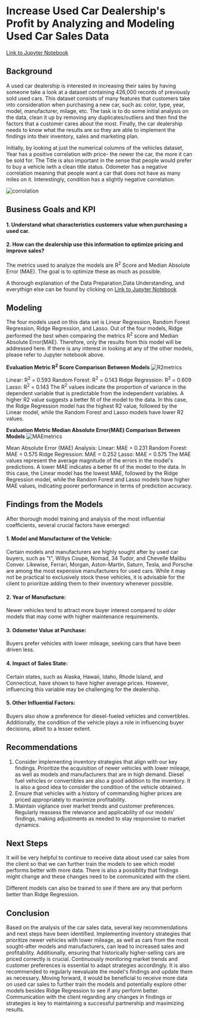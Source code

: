 # Increase Used Car Dealership's Profit by Analyzing and Modeling Used Car Sales Data 

[Link to Jupyter Notebook](https://github.com/anjana250/price_of_car/blob/main/practical_application_II_starter/Price_of_Car_final.ipynb)
## Background
A used car dealership is interested in increasing their sales by having someone take a look at a dataset containing 426,000 records of previously sold used cars. This dataset consists of many features that customers take into consideration when purchasing a new car, such as: color, type, year, model, manufacturer, milage, etc. The task is to do some initial analysis on the data, clean it up by removing any duplicates/outliers and then find the factors that a customer cares about the most. Finally, the car dealership needs to know what the results are so they are able to implement the findings into their inventory, sales and marketing plan.

Initially, by looking at just the numerical columns of the vehicles dataset, Year has a positive correlation with price- the newer the car, the more it can be sold for. The Title is also important in the sense that people would prefer to buy a vehicle iwth a clean title status. Odometer has a negative correlation meaning that people want a car that does not have as many miles on it. Interestingly, condition has a slightly negative correlation.

![corrolation](https://github.com/anjana250/price_of_car/assets/15185723/ba54d933-7920-4089-87e5-966e4cd24aae)

## Business Goals and KPI
#### 1. Understand what characteristics customers value when purchasing a used car.
#### 2. How can the dealership use this information to optimize pricing and improve sales?

The metrics used to analyze the models are R<sup>2</sup> Score and Median Absolute Error (MAE). The goal is to optimize these as much as possible.

A thorough explanation of the Data Preparation,Data Understanding, and everythign else can be found by clicking on [Link to Jupyter Notebook](https://github.com/anjana250/price_of_car/blob/main/practical_application_II_starter/Price_of_Car_final.ipynb)

## Modeling
The four models used on this data set is Linear Regression, Random Forest Regression, Ridge Regression, and Lasso. Out of the four models, Ridge performed the best when comparing the metrics R<sup>2</sup> score and Median Absolute Error(MAE). Therefore, only the results from this model will be addressed here. If there is any interest in looking at any of the other models, please refer to Jupyter notebook above.


**Evaluation Metric R<sup>2</sup> Score Comparison Between Models**
![R2metrics](https://github.com/anjana250/price_of_car/assets/15185723/32139aec-76bd-4922-a53c-1e42a3f3f006)


Linear: R<sup>2</sup> = 0.593
Random Forest: R<sup>2</sup> = 0.143
Ridge Regression: R<sup>2</sup> = 0.609
Lasso: R<sup>2</sup> = 0.143
The R<sup>2</sup> values indicate the proportion of variance in the dependent variable that is predictable from the independent variables. A higher R2 value suggests a better fit of the model to the data. In this case, the Ridge Regression model has the highest R2 value, followed by the Linear model, while the Random Forest and Lasso models have lower R2 values.

**Evaluation Metric Median Absolute Error(MAE) Comparison Between Models**
![MAEmetrics](https://github.com/anjana250/price_of_car/assets/15185723/b58eb7fc-b548-4aa5-8932-abfbbc177a7c)

Mean Absolute Error (MAE) Analysis:
Linear: MAE = 0.231 Random Forest: MAE = 0.575 Ridge Regression: MAE = 0.252 Lasso: MAE = 0.575 The MAE values represent the average magnitude of the errors in the model's predictions. A lower MAE indicates a better fit of the model to the data. In this case, the Linear model has the lowest MAE, followed by the Ridge Regression model, while the Random Forest and Lasso models have higher MAE values, indicating poorer performance in terms of prediction accuracy.

## Findings from the Models
After thorough model training and analysis of the most influential coefficients, several crucial factors have emerged:

#### 1. Model and Manufacturer of the Vehicle:
Certain models and manufacturers are highly sought after by used car buyers, such as "t", Willys Coupe, Nomad, 34 Tudor, and Chevelle Malibu Conver. Likewise, Ferrari, Morgan, Aston-Martin, Saturn, Tesla, and Porsche are among the most expensive manufacturers for used cars. While it may not be practical to exclusively stock these vehicles, it is advisable for the client to prioritize adding them to their inventory whenever possible.

#### 2. Year of Manufacture:
Newer vehicles tend to attract more buyer interest compared to older models that may come with higher maintenance requirements.

#### 3. Odometer Value at Purchase:
Buyers prefer vehicles with lower mileage, seeking cars that have been driven less.

#### 4. Impact of Sales State:
Certain states, such as Alaska, Hawaii, Idaho, Rhode Island, and Connecticut, have shown to have higher average prices. However, influencing this variable may be challenging for the dealership.

#### 5. Other Influential Factors:
Buyers also show a preference for diesel-fueled vehicles and convertibles. Additionally, the condition of the vehicle plays a role in influencing buyer decisions, albeit to a lesser extent.

## Recommendations
1. Consider implementing inventory strategies that align with our key findings. Prioritize the acquisition of newer vehicles with lower mileage, as well as models and manufacturers that are in high demand. Diesel fuel vehicles or convertibles are also a good addition to the inventory. It is also a good idea to consider the condition of the vehicle obtained.
2. Ensure that vehicles with a history of commanding higher prices are priced appropriately to maximize profitability.
3. Maintain vigilance over market trends and customer preferences. Regularly reassess the relevance and applicability of our models' findings, making adjustments as needed to stay responsive to market dynamics.

## Next Steps
It will be very helpful to continue to receive data about used car sales from the client so that we can further train the models to see which model performs better with more data. There is also a possiblity that findings might change and these changes need to be communicated with the client.

Different models can also be trained to see if there are any that perform better than Ridge Regression.

## Conclusion
Based on the analysis of the car sales data, several key recommendations and next steps have been identified. Implementing inventory strategies that prioritize newer vehicles with lower mileage, as well as cars from the most sought-after models and manufacturers, can lead to increased sales and profitability. Additionally, ensuring that historically higher-selling cars are priced correctly is crucial.
Continuously monitoring market trends and customer preferences is essential to adapt strategies accordingly. It is also recommended to regularly reevaluate the model's findings and update them as necessary.
Moving forward, it would be beneficial to receive more data on used car sales to further train the models and potentially explore other models besides Ridge Regression to see if any perform better. Communication with the client regarding any changes in findings or strategies is key to maintaining a successful partnership and maximizing results.
